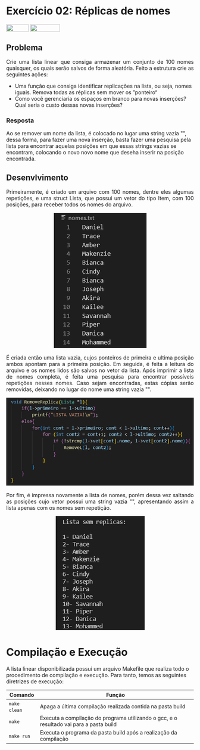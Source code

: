 
# Exercício 02: Réplicas de nomes

<div style="display: inline-block;">
<img align="center" height="20px" width="60px" src="https://img.shields.io/badge/C%2B%2B-00599C?style=for-the-badge&logo=c%2B%2B&logoColor=white"/> 
<img align="center" height="20px" width="80px" src="https://img.shields.io/badge/Made%20for-VSCode-1f425f.svg"/>
</div>

## Problema

<p align="justify">
Crie uma lista linear que consiga armazenar um conjunto de 100 nomes quaisquer, os quais serão salvos de forma aleatória. Feito a estrutura crie as seguintes ações:
</p>

* Uma função que consiga identificar replicações na lista, ou seja, nomes iguais. Remova todas as réplicas sem mover os ”ponteiro“
* Como você gerenciaria os espaços em branco para novas inserções? Qual seria o custo dessas novas inserções?

### Resposta

Ao se remover um nome da lista, é colocado no lugar uma string vazia "", dessa forma, para fazer uma nova inserção, basta fazer uma pesquisa pela lista para encontrar aquelas posições em que essas strings vazias se encontram, colocando o novo novo nome que deseha inserir na posição encontrada.

## Desenvlvimento

<p align="justify">
Primeiramente, é criado um arquivo com 100 nomes, dentre eles algumas repetições, e uma struct Lista, que possui um vetor do tipo Item, com 100 posições, para receber todos os nomes do arquivo.
</p>


<p align="center">
<img src="images/listanomes.png"/> 
</p>


<p align="justify">
É criada então uma lista vazia, cujos ponteiros de primeira e ultima posição ambos apontam para a primeira posição. Em seguida, é feita a leitura do arquivo e os nomes lidos são salvos no vetor da lista.
Após imprimir a lista de nomes completa, é feita uma pesquisa para encontrar possíveis repetições nesses nomes. Caso sejam encontradas, estas cópias serão removidas, deixando no lugar do nome uma string vazia "".
</p>


<p align="center">
<img src="images/removerreplica.png"/> 
</p>


<p align="justify">
Por fim, é impressa novamente a lista de nomes, porém dessa vez saltando as posições cujo vetor possui uma string vazia "", apresentando assim a lista apenas com os nomes sem repetição.
</p>


<p align="center">
<img src="images/printnomes.png"/> 
</p>


# Compilação e Execução

A lista linear disponibilizada possui um arquivo Makefile que realiza todo o procedimento de compilação e execução. Para tanto, temos as seguintes diretrizes de execução:


| Comando                |  Função                                                                                           |                     
| -----------------------| ------------------------------------------------------------------------------------------------- |
|  `make clean`          | Apaga a última compilação realizada contida na pasta build                                        |
|  `make`                | Executa a compilação do programa utilizando o gcc, e o resultado vai para a pasta build           |
|  `make run`            | Executa o programa da pasta build após a realização da compilação                                 |
